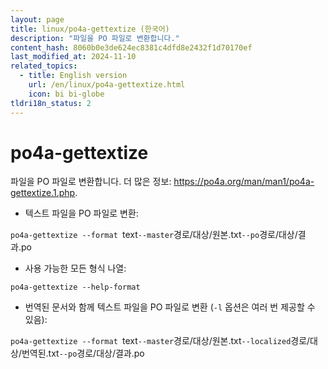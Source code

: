 ```yaml
---
layout: page
title: linux/po4a-gettextize (한국어)
description: "파일을 PO 파일로 변환합니다."
content_hash: 8060b0e3de624ec8381c4dfd8e2432f1d70170ef
last_modified_at: 2024-11-10
related_topics:
  - title: English version
    url: /en/linux/po4a-gettextize.html
    icon: bi bi-globe
tldri18n_status: 2
---
```

# po4a-gettextize

파일을 PO 파일로 변환합니다.
더 많은 정보: <https://po4a.org/man/man1/po4a-gettextize.1.php>.

- 텍스트 파일을 PO 파일로 변환:

`po4a-gettextize --format `<span class="tldr-var badge badge-pill bg-dark-lm bg-white-dm text-white-lm text-dark-dm font-weight-bold">text</span>` --master `<span class="tldr-var badge badge-pill bg-dark-lm bg-white-dm text-white-lm text-dark-dm font-weight-bold">경로/대상/원본.txt</span>` --po `<span class="tldr-var badge badge-pill bg-dark-lm bg-white-dm text-white-lm text-dark-dm font-weight-bold">경로/대상/결과.po</span>

- 사용 가능한 모든 형식 나열:

`po4a-gettextize --help-format`

- 번역된 문서와 함께 텍스트 파일을 PO 파일로 변환 (`-l` 옵션은 여러 번 제공할 수 있음):

`po4a-gettextize --format `<span class="tldr-var badge badge-pill bg-dark-lm bg-white-dm text-white-lm text-dark-dm font-weight-bold">text</span>` --master `<span class="tldr-var badge badge-pill bg-dark-lm bg-white-dm text-white-lm text-dark-dm font-weight-bold">경로/대상/원본.txt</span>` --localized `<span class="tldr-var badge badge-pill bg-dark-lm bg-white-dm text-white-lm text-dark-dm font-weight-bold">경로/대상/번역된.txt</span>` --po `<span class="tldr-var badge badge-pill bg-dark-lm bg-white-dm text-white-lm text-dark-dm font-weight-bold">경로/대상/결과.po</span>

